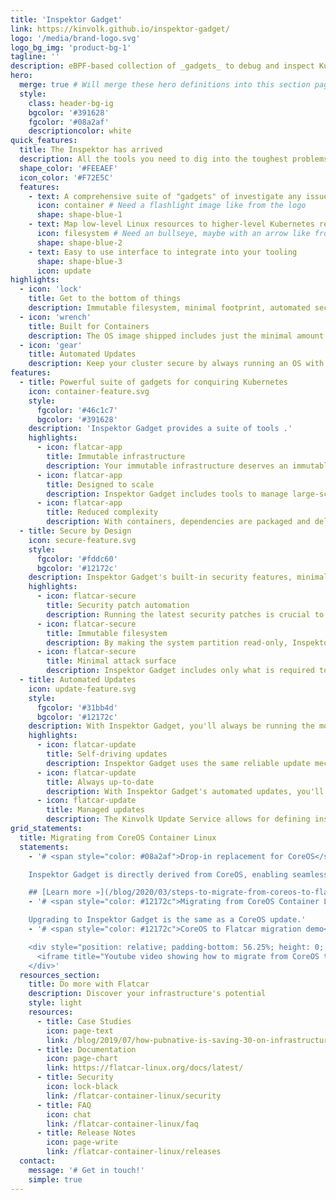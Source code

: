 ```yaml
---
title: 'Inspektor Gadget'
link: https://kinvolk.github.io/inspektor-gadget/
logo: '/media/brand-logo.svg'
logo_bg_img: 'product-bg-1'
tagline: ''
description: eBPF-based collection of _gadgets_ to debug and inspect Kubernetes apps and resources
hero:
  merge: true # Will merge these hero definitions into this section pages
  style:
    class: header-bg-ig
    bgcolor: '#391628'
    fgcolor: '#08a2af'
    descriptioncolor: white
quick_features:
  title: The Inspektor has arrived
  description: All the tools you need to dig into the toughest problems on Kubernetes 
  shape_color: '#FEEAEF'
  icon_color: '#F72E5C'
  features:
    - text: A comprehensive suite of "gadgets" of investigate any issue
      icon: container # Need a flashlight image like from the logo
      shape: shape-blue-1
    - text: Map low-level Linux resources to higher-level Kubernetes resources
      icon: filesystem # Need an bullseye, maybe with an arrow like from the logo
      shape: shape-blue-2
    - text: Easy to use interface to integrate into your tooling
      shape: shape-blue-3 
      icon: update
highlights:
  - icon: 'lock'
    title: Get to the bottom of things
    description: Immutable filesystem, minimal footprint, automated security updates are just some of the built-in security features
  - icon: 'wrench'
    title: Built for Containers
    description: The OS image shipped includes just the minimal amount of tools to run container workloads.
  - icon: 'gear'
    title: Automated Updates
    description: Keep your cluster secure by always running an OS with the latest security updates and features
features:
  - title: Powerful suite of gadgets for conquiring Kubernetes
    icon: container-feature.svg
    style:
      fgcolor: '#46c1c7'
      bgcolor: '#391628'
    description: 'Inspektor Gadget provides a suite of tools .'
    highlights:
      - icon: flatcar-app
        title: Immutable infrastructure
        description: Your immutable infrastructure deserves an immutable Linux OS. With Inspektor Gadget, you manage your infrastructure, not your configuration.
      - icon: flatcar-app
        title: Designed to scale
        description: Inspektor Gadget includes tools to manage large-scale, global infrastructure. You can manage update polices, versions and group instances with ease.
      - icon: flatcar-app
        title: Reduced complexity
        description: With containers, dependencies are packaged and delivered in container images. This makes package managers unnecessary and simplifies the OS.
  - title: Secure by Design
    icon: secure-feature.svg
    style:
      fgcolor: '#fddc60'
      bgcolor: '#12172c'
    description: Inspektor Gadget's built-in security features, minimal design and automated updates provide a strong foundation for your infrastructure's security strategy.
    highlights:
      - icon: flatcar-secure
        title: Security patch automation
        description: Running the latest security patches is crucial to removing potential vulnerabilities. Inspektor Gadget's automated updates does this for you.
      - icon: flatcar-secure
        title: Immutable filesystem
        description: By making the system partition read-only, Inspektor Gadget eliminates a whole class of high-impact security vulnerabilities.
      - icon: flatcar-secure
        title: Minimal attack surface
        description: Inspektor Gadget includes only what is required to run containers. By minimizing the size and complexity of the OS, the attack surface is also reduced.
  - title: Automated Updates
    icon: update-feature.svg
    style:
      fgcolor: '#31bb4d'
      bgcolor: '#12172c'
    description: With Inspektor Gadget, you'll always be running the most stable, secure and up-to-date Flatcar version by taking advantage of the automated, atomic update feature.
    highlights:
      - icon: flatcar-update
        title: Self-driving updates
        description: Inspektor Gadget uses the same reliable update mechanism as Google's ChromeOS to provide safe, secure and automated system updates.
      - icon: flatcar-update
        title: Always up-to-date
        description: With Inspektor Gadget's automated updates, you'll benefit from always running the most stable, secure and feature-rich version of the OS.
      - icon: flatcar-update
        title: Managed updates
        description: The Kinvolk Update Service allows for defining instance groups, assigning update channels and controlling the frequency, time of day and rate of updates.
grid_statements:
  title: Migrating from CoreOS Container Linux
  statements:
    - '# <span style="color: #08a2af">Drop-in replacement for CoreOS</span>

    Inspektor Gadget is directly derived from CoreOS, enabling seamless in-place migration.

    ## [Learn more »](/blog/2020/03/steps-to-migrate-from-coreos-to-flatcar-container-linux/)'
    - '# <span style="color: #12172c">Migrating from CoreOS Container Linux</span>

    Upgrading to Inspektor Gadget is the same as a CoreOS update.'
    - '# <span style="color: #12172c">CoreOS to Flatcar migration demo</span>

    <div style="position: relative; padding-bottom: 56.25%; height: 0; overflow: hidden;">
      <iframe title="Youtube video showing how to migrate from CoreOS to Inspektor Gadget" style="position: absolute; top: 0; left: 0; width: 100%; height: 100%; border:0;" src="https://www.youtube-nocookie.com/embed/mE2wbdncj1Y" frameborder="0" allow="accelerometer; autoplay; encrypted-media; gyroscope; picture-in-picture" allowfullscreen></iframe>
    </div>'
  resources_section:
    title: Do more with Flatcar
    description: Discover your infrastructure's potential
    style: light
    resources:
      - title: Case Studies
        icon: page-text
        link: /blog/2019/07/how-pubnative-is-saving-30-on-infrastructure-costs-with-kinvolk-packet-and-kubernetes/
      - title: Documentation
        icon: page-chart
        link: https://flatcar-linux.org/docs/latest/
      - title: Security
        icon: lock-black
        link: /flatcar-container-linux/security
      - title: FAQ
        icon: chat
        link: /flatcar-container-linux/faq
      - title: Release Notes
        icon: page-write
        link: /flatcar-container-linux/releases
  contact:
    message: '# Get in touch!'
    simple: true
---
```

